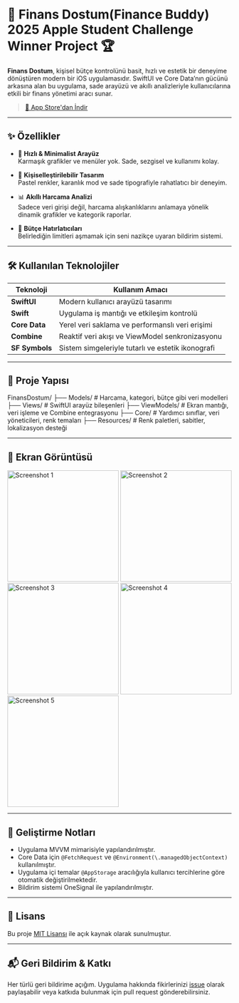 # 💸 Finans Dostum(Finance Buddy) 2025 Apple Student Challenge Winner Project 🏆

**Finans Dostum**, kişisel bütçe kontrolünü basit, hızlı ve estetik bir deneyime dönüştüren modern bir iOS uygulamasıdır. SwiftUI ve Core Data’nın gücünü arkasına alan bu uygulama, sade arayüzü ve akıllı analizleriyle kullanıcılarına etkili bir finans yönetimi aracı sunar.


> [📲 App Store'dan İndir](https://apps.apple.com/tr/app/finans-dostum/id6741549762) 

---

## ✨ Özellikler

- 🔄 **Hızlı & Minimalist Arayüz**  
  Karmaşık grafikler ve menüler yok. Sade, sezgisel ve kullanımı kolay.

- 🎨 **Kişiselleştirilebilir Tasarım**  
  Pastel renkler, karanlık mod ve sade tipografiyle rahatlatıcı bir deneyim.

- 📊 **Akıllı Harcama Analizi**  
  Sadece veri girişi değil, harcama alışkanlıklarını anlamaya yönelik dinamik grafikler ve kategorik raporlar.

- 🔔 **Bütçe Hatırlatıcıları**  
  Belirlediğin limitleri aşmamak için seni nazikçe uyaran bildirim sistemi.

---

## 🛠️ Kullanılan Teknolojiler

| Teknoloji          | Kullanım Amacı                                      |
|--------------------|-----------------------------------------------------|
| **SwiftUI**        | Modern kullanıcı arayüzü tasarımı                   |
| **Swift**          | Uygulama iş mantığı ve etkileşim kontrolü           |
| **Core Data**      | Yerel veri saklama ve performanslı veri erişimi     |
| **Combine**        | Reaktif veri akışı ve ViewModel senkronizasyonu     |
| **SF Symbols**     | Sistem simgeleriyle tutarlı ve estetik ikonografi   |

---

## 🧩 Proje Yapısı
FinansDostum/
├── Models/          # Harcama, kategori, bütçe gibi veri modelleri
├── Views/           # SwiftUI arayüz bileşenleri
├── ViewModels/      # Ekran mantığı, veri işleme ve Combine entegrasyonu
├── Core/            # Yardımcı sınıflar, veri yöneticileri, renk temaları
├── Resources/       # Renk paletleri, sabitler, lokalizasyon desteği

---

## 📸 Ekran Görüntüsü

<p float="left">
  <img width="250" alt="Screenshot 1" src="https://github.com/user-attachments/assets/95f579a9-8e9f-438a-b7d4-feec793a494f" />
  <img width="250" alt="Screenshot 2" src="https://github.com/user-attachments/assets/9603dc2b-08de-4dd5-8622-13b6aba5c0ce" />
  <img width="250" alt="Screenshot 3" src="https://github.com/user-attachments/assets/f15acd8c-e48c-4f76-9d6a-41fa448e9959" />
  <img width="250" alt="Screenshot 4" src="https://github.com/user-attachments/assets/5fee9962-b71d-445e-998f-4cd0e3977644" />
  <img width="250" alt="Screenshot 5" src="https://github.com/user-attachments/assets/0eaeeb15-e6b0-4afa-be67-033e222f3a30" />
</p>

---

## 🚧 Geliştirme Notları

- Uygulama MVVM mimarisiyle yapılandırılmıştır.
- Core Data için `@FetchRequest` ve `@Environment(\.managedObjectContext)` kullanılmıştır.
- Uygulama içi temalar `@AppStorage` aracılığıyla kullanıcı tercihlerine göre otomatik değiştirilmektedir.
- Bildirim sistemi OneSignal ile yapılandırılmıştır.

---

## 📄 Lisans

Bu proje [MIT Lisansı](LICENSE) ile açık kaynak olarak sunulmuştur.

---

## 📬 Geri Bildirim & Katkı

Her türlü geri bildirime açığım. Uygulama hakkında fikirlerinizi [issue](https://github.com/senin-kullanici-adin/FinansDostum/issues) olarak paylaşabilir veya katkıda bulunmak için pull request gönderebilirsiniz.
